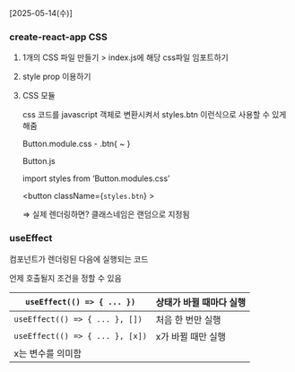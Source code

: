 
[2025-05-14(수)]

### create-react-app CSS

1. 1개의 CSS 파일 만들기 > index.js에 해당 css파일 임포트하기
2. style prop 이용하기
3. CSS 모듈
    
    css 코드를 javascript 객체로 변환시켜서 styles.btn 이런식으로 사용할 수 있게 해줌
    
    Button.module.css - .btn{ ~ }
    
    Button.js
    
    import styles from ‘Button.modules.css’ 
    
    <button className={`styles.btn`} ></button>
    
    ⇒ 실제 렌더링하면? 클래스네임은 랜덤으로 지정됨

### useEffect

컴포넌트가 렌더링된 다음에 실행되는 코드

언제 호출될지 조건을 정할 수 있음

| `useEffect(() => { ... })` | 상태가 바뀔 때마다 실행 |
| --- | --- |
| `useEffect(() => { ... }, [])` | 처음 한 번만 실행 |
| `useEffect(() => { ... }, [x])` | x가 바뀔 때만 실행
x는 변수를 의미함 |
